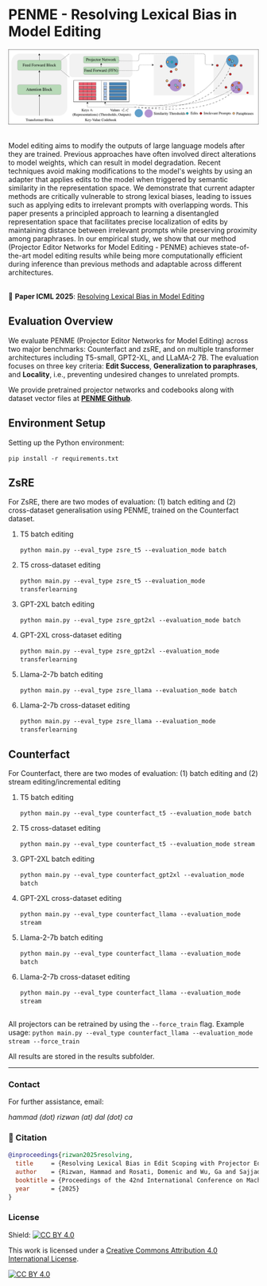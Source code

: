 # PENME - Resolving Lexical Bias in Model Editing
![Alt Text](PENME.png)

<br>
Model editing aims to modify the outputs of large language models after they are trained. Previous approaches have often involved direct alterations to model weights, which can result in model degradation. Recent techniques avoid making modifications to the model's weights by using an adapter that applies edits to the model when triggered by semantic similarity in the representation space. We demonstrate that current adapter methods are critically vulnerable to strong lexical biases, leading to issues such as applying edits to irrelevant prompts with overlapping words. This paper presents a principled approach to learning a disentangled representation space that facilitates precise localization of edits by maintaining distance between irrelevant prompts while preserving proximity among paraphrases. In our empirical study, we show that our method (Projector Editor Networks for Model Editing - PENME) achieves state-of-the-art model editing results while being more computationally efficient during inference than previous methods and adaptable across different architectures.<br /> <br /> 

📄 **Paper ICML 2025**: [Resolving Lexical Bias in Model Editing](https://www.arxiv.org/abs/2408.10411)


##  Evaluation Overview

We evaluate PENME (Projector Editor Networks for Model Editing) across two major benchmarks: Counterfact and zsRE, and on multiple transformer architectures including T5-small, GPT2-XL, and LLaMA-2 7B. The evaluation focuses on three key criteria: **Edit Success**, **Generalization to paraphrases**, and **Locality**, i.e., preventing undesired changes to unrelated prompts. 

We provide pretrained projector networks and codebooks along with dataset vector files at **[PENME Github](https://dalu-my.sharepoint.com/:f:/g/personal/hm888458_dal_ca/Eij1zsmS8RRJlcEpbwCt9VYBBLTde4tCI0eZwSWjAg3exg?e=D299nE)**.

## Environment Setup
Setting up the Python environment:

   `pip install -r requirements.txt`

## ZsRE
For ZsRE, there are two modes of evaluation: (1) batch editing and (2) cross-dataset generalisation using PENME, trained on the Counterfact dataset.


1. T5 batch editing
   
   `python main.py --eval_type zsre_t5 --evaluation_mode batch`
3. T5 cross-dataset editing
   
   `python main.py --eval_type zsre_t5 --evaluation_mode transferlearning`
5. GPT-2XL batch editing
   
   `python main.py --eval_type zsre_gpt2xl --evaluation_mode batch`
7. GPT-2XL cross-dataset editing
   
   `python main.py --eval_type zsre_gpt2xl --evaluation_mode transferlearning`
9. Llama-2-7b batch editing
    
    `python main.py --eval_type zsre_llama --evaluation_mode batch`
11. Llama-2-7b cross-dataset editing
    
    `python main.py --eval_type zsre_llama --evaluation_mode transferlearning`

## Counterfact
For Counterfact, there are two modes of evaluation: (1) batch editing and (2) stream editing/incremental editing


1. T5 batch editing
   
   `python main.py --eval_type counterfact_t5 --evaluation_mode batch`
3. T5 cross-dataset editing
   
   `python main.py --eval_type counterfact_t5 --evaluation_mode stream`
5. GPT-2XL batch editing
   
   `python main.py --eval_type counterfact_gpt2xl --evaluation_mode batch`
7. GPT-2XL cross-dataset editing
   
   `python main.py --eval_type counterfact_llama --evaluation_mode stream`
9. Llama-2-7b batch editing
    
    `python main.py --eval_type counterfact_llama --evaluation_mode batch`
11. Llama-2-7b cross-dataset editing
    
    `python main.py --eval_type counterfact_llama --evaluation_mode stream`
##
All projectors can be retrained by using the `--force_train` flag. Example usage:
`python main.py --eval_type counterfact_llama --evaluation_mode stream --force_train`

All results are stored in the results subfolder.


- - -

### Contact

For further assistance, email: 

*hammad (dot) rizwan (at) dal (dot) ca*

### 📎 Citation
```bibtex
@inproceedings{rizwan2025resolving,
  title     = {Resolving Lexical Bias in Edit Scoping with Projector Editor Networks},
  author    = {Rizwan, Hammad and Rosati, Domenic and Wu, Ga and Sajjad, Hassan},
  booktitle = {Proceedings of the 42nd International Conference on Machine Learning (ICML)},
  year      = {2025}
}

```

### License

Shield: [![CC BY 4.0](https://img.shields.io/badge/License-CC%20BY%204.0-lightgrey.svg)](http://creativecommons.org/licenses/by/4.0/)

This work is licensed under a [Creative Commons Attribution 4.0 International License](http://creativecommons.org/licenses/by/4.0/).

[![CC BY 4.0](https://i.creativecommons.org/l/by/4.0/88x31.png)](http://creativecommons.org/licenses/by/4.0/)
